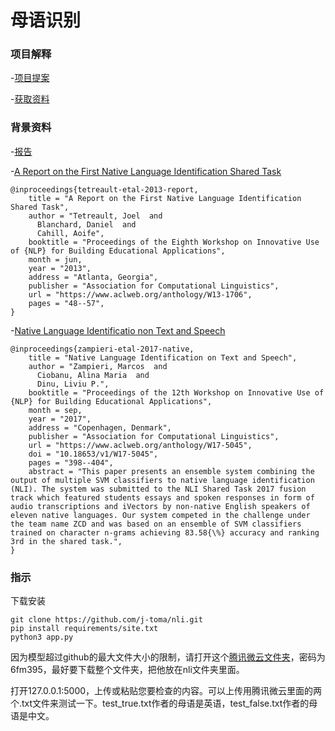 # 母语识别

### 项目解释
-[项目提案](appIdea.pdf)

-[获取资料](https://docs.qq.com/doc/DYmdpdnRQUm5wVlRu)

### 背景资料
-[报告](background.pdf)

-[A Report on the First Native Language Identification Shared Task](https://www.aclweb.org/anthology/W13-1706/)
```
@inproceedings{tetreault-etal-2013-report,
    title = "A Report on the First Native Language Identification Shared Task",
    author = "Tetreault, Joel  and
      Blanchard, Daniel  and
      Cahill, Aoife",
    booktitle = "Proceedings of the Eighth Workshop on Innovative Use of {NLP} for Building Educational Applications",
    month = jun,
    year = "2013",
    address = "Atlanta, Georgia",
    publisher = "Association for Computational Linguistics",
    url = "https://www.aclweb.org/anthology/W13-1706",
    pages = "48--57",
}
```
-[Native Language Identificatio non Text and Speech](https://www.aclweb.org/anthology/W17-5045/)
```
@inproceedings{zampieri-etal-2017-native,
    title = "Native Language Identification on Text and Speech",
    author = "Zampieri, Marcos  and
      Ciobanu, Alina Maria  and
      Dinu, Liviu P.",
    booktitle = "Proceedings of the 12th Workshop on Innovative Use of {NLP} for Building Educational Applications",
    month = sep,
    year = "2017",
    address = "Copenhagen, Denmark",
    publisher = "Association for Computational Linguistics",
    url = "https://www.aclweb.org/anthology/W17-5045",
    doi = "10.18653/v1/W17-5045",
    pages = "398--404",
    abstract = "This paper presents an ensemble system combining the output of multiple SVM classifiers to native language identification (NLI). The system was submitted to the NLI Shared Task 2017 fusion track which featured students essays and spoken responses in form of audio transcriptions and iVectors by non-native English speakers of eleven native languages. Our system competed in the challenge under the team name ZCD and was based on an ensemble of SVM classifiers trained on character n-grams achieving 83.58{\%} accuracy and ranking 3rd in the shared task.",
}
```

### 指示
下载安装
```
git clone https://github.com/j-toma/nli.git
pip install requirements/site.txt
python3 app.py
```
因为模型超过github的最大文件大小的限制，请打开这个[腾讯微云文件夹](https://share.weiyun.com/kbrvsZai)，密码为6fm395，最好要下载整个文件夹，把他放在nli文件夹里面。

打开127.0.0.1:5000，上传或粘贴您要检查的内容。可以上传用腾讯微云里面的两个.txt文件来测试一下。test_true.txt作者的母语是英语，test_false.txt作者的母语是中文。




